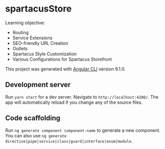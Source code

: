 # spartacusStore

Learning objective:
- Routing
- Service Extensions
- SEO-friendly URL Creation
- Outlets
- Spartacus Style Customization
- Various Configurations for Spartacus Storefront

This project was generated with [Angular CLI](https://github.com/angular/angular-cli) version 9.1.0.

## Development server

Run `yarn start` for a dev server. Navigate to `http://localhost:4200/`. The app will automatically reload if you change any of the source files.

## Code scaffolding

Run `ng generate component component-name` to generate a new component. You can also use `ng generate directive|pipe|service|class|guard|interface|enum|module`.

